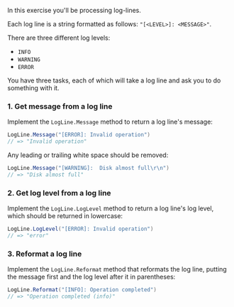 In this exercise you'll be processing log-lines.

Each log line is a string formatted as follows: `"[<LEVEL>]: <MESSAGE>"`.

There are three different log levels:

- `INFO`
- `WARNING`
- `ERROR`

You have three tasks, each of which will take a log line and ask you to do something with it.

### 1. Get message from a log line

Implement the `LogLine.Message` method to return a log line's message:

```csharp
LogLine.Message("[ERROR]: Invalid operation")
// => "Invalid operation"
```

Any leading or trailing white space should be removed:

```csharp
LogLine.Message("[WARNING]:  Disk almost full\r\n")
// => "Disk almost full"
```

### 2. Get log level from a log line

Implement the `LogLine.LogLevel` method to return a log line's log level, which should be returned in lowercase:

```csharp
LogLine.LogLevel("[ERROR]: Invalid operation")
// => "error"
```

### 3. Reformat a log line

Implement the `LogLine.Reformat` method that reformats the log line, putting the message first and the log level after it in parentheses:

```csharp
LogLine.Reformat("[INFO]: Operation completed")
// => "Operation completed (info)"
```
